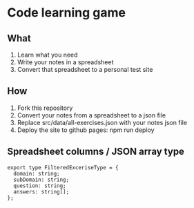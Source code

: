 # Code learning game
## What
1. Learn what you need
2. Write your notes in a spreadsheet
3. Convert that spreadsheet to a personal test site

## How
1. Fork this repository
2. Convert your notes from a spreadsheet to a json file
3. Replace src/data/all-exercises.json with your notes json file
4. Deploy the site to github pages: npm run deploy

## Spreadsheet columns / JSON array type
```
export type FilteredExceriseType = {
  domain: string;
  subDomain: string;
  question: string;
  answers: string[];
};
```
